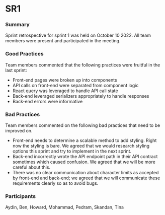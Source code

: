 # SR1

### Summary

Sprint retrospective for sprint 1 was held on October 10 2022. All team members were present and participated in the meeting. 

### Good Practices

Team members commented that the following practices were fruitful in the last sprint:

- Front-end pages were broken up into components
- API calls on front-end were separated from component logic
- React query was leveraged to handle API call state
- Back-end leveraged serializers appropriately to handle responses
- Back-end errors were informative

### Bad Practices

Team members commented on the following bad practices that need to be improved on.

- Front-end needs to determine a scalable method to add styling. Right now the styling is bare. We agreed that we would research styling options this sprint and try to implement in the next sprint.
- Back-end incorrectly wrote the API endpoint path in their API contract sometimes which caused confusion. We agreed that we will be more careful about this.
- There was no clear communication about character limits as accepted by front-end and back-end; we agreed that we will communicate these requirements clearly so as to avoid bugs.

### Participants

Aydin, Ben, Howard, Mohammad, Pedram, Skandan, Tina
